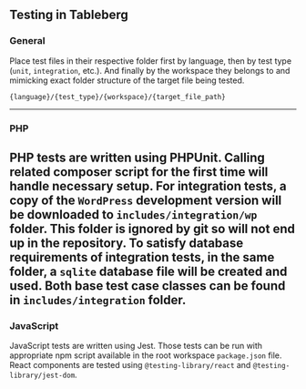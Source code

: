 ## Testing in Tableberg

### General

Place test files in their respective folder first by language, then by test type (`unit`, `integration`, etc.). And
finally by the workspace they belongs to and mimicking exact folder structure of the target file being tested.

`{language}/{test_type}/{workspace}/{target_file_path}`

---

### PHP

PHP tests are written using PHPUnit. Calling related composer script for the first time will handle necessary setup. For
integration tests, a copy of the `WordPress` development version will be downloaded to  `includes/integration/wp`
folder. This folder is ignored by git so will not end up in the repository. To satisfy database requirements of
integration tests, in the same folder, a `sqlite` database file will be created and used. Both base test case classes
can be found in `includes/integration` folder.
---

### JavaScript

JavaScript tests are written using Jest. Those tests can be run with appropriate npm script available in the root
workspace `package.json` file. React components are tested using `@testing-library/react`
and `@testing-library/jest-dom`.





